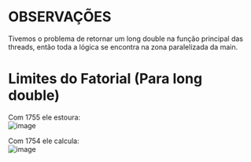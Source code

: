 # OBSERVAÇÕES
Tivemos o problema de retornar um long double na função principal das threads, então toda a lógica se encontra na zona paralelizada da main.

# Limites do Fatorial (Para long double)
Com 1755 ele estoura:  
![image](https://user-images.githubusercontent.com/73514316/202862710-a0498185-f99b-41fa-8402-8e9f4f4ee226.png)

Com 1754 ele calcula:  
![image](https://user-images.githubusercontent.com/73514316/202862748-b8f3a964-0cf3-4040-85b2-0d7c24d1f560.png)
